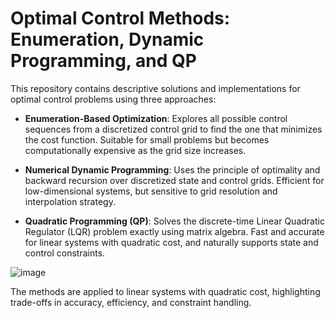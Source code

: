 # Optimal Control Methods: Enumeration, Dynamic Programming, and QP

This repository contains descriptive solutions and implementations for optimal control problems using three approaches:
- **Enumeration-Based Optimization**: Explores all possible control sequences from a discretized control grid to find the one that minimizes the cost function. Suitable for small problems but becomes computationally expensive as the grid size increases.

- **Numerical Dynamic Programming**: Uses the principle of optimality and backward recursion over discretized state and control grids. Efficient for low-dimensional systems, but sensitive to grid resolution and interpolation strategy.

- **Quadratic Programming (QP)**: Solves the discrete-time Linear Quadratic Regulator (LQR) problem exactly using matrix algebra. Fast and accurate for linear systems with quadratic cost, and naturally supports state and control constraints.


![image](https://github.com/user-attachments/assets/8f6ed83d-2c4a-4a0b-a9ee-356814a9c473)

The methods are applied to linear systems with quadratic cost, highlighting trade-offs in accuracy, efficiency, and constraint handling.
